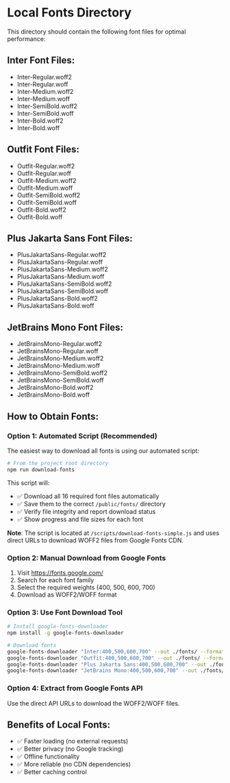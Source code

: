# Local Fonts Directory

This directory should contain the following font files for optimal performance:

## Inter Font Files:

- Inter-Regular.woff2
- Inter-Regular.woff
- Inter-Medium.woff2
- Inter-Medium.woff
- Inter-SemiBold.woff2
- Inter-SemiBold.woff
- Inter-Bold.woff2
- Inter-Bold.woff

## Outfit Font Files:

- Outfit-Regular.woff2
- Outfit-Regular.woff
- Outfit-Medium.woff2
- Outfit-Medium.woff
- Outfit-SemiBold.woff2
- Outfit-SemiBold.woff
- Outfit-Bold.woff2
- Outfit-Bold.woff

## Plus Jakarta Sans Font Files:

- PlusJakartaSans-Regular.woff2
- PlusJakartaSans-Regular.woff
- PlusJakartaSans-Medium.woff2
- PlusJakartaSans-Medium.woff
- PlusJakartaSans-SemiBold.woff2
- PlusJakartaSans-SemiBold.woff
- PlusJakartaSans-Bold.woff2
- PlusJakartaSans-Bold.woff

## JetBrains Mono Font Files:

- JetBrainsMono-Regular.woff2
- JetBrainsMono-Regular.woff
- JetBrainsMono-Medium.woff2
- JetBrainsMono-Medium.woff
- JetBrainsMono-SemiBold.woff2
- JetBrainsMono-SemiBold.woff
- JetBrainsMono-Bold.woff2
- JetBrainsMono-Bold.woff

## How to Obtain Fonts:

### Option 1: Automated Script (Recommended)

The easiest way to download all fonts is using our automated script:

```bash
# From the project root directory
npm run download-fonts
```

This script will:

- ✅ Download all 16 required font files automatically
- ✅ Save them to the correct `/public/fonts/` directory
- ✅ Verify file integrity and report download status
- ✅ Show progress and file sizes for each font

**Note**: The script is located at `/scripts/download-fonts-simple.js` and uses direct URLs to download WOFF2 files from Google Fonts CDN.

### Option 2: Manual Download from Google Fonts

1. Visit https://fonts.google.com/
2. Search for each font family
3. Select the required weights (400, 500, 600, 700)
4. Download as WOFF2/WOFF format

### Option 3: Use Font Download Tool

```bash
# Install google-fonts-downloader
npm install -g google-fonts-downloader

# Download fonts
google-fonts-downloader "Inter:400,500,600,700" --out ./fonts/ --formats woff2,woff
google-fonts-downloader "Outfit:400,500,600,700" --out ./fonts/ --formats woff2,woff
google-fonts-downloader "Plus Jakarta Sans:400,500,600,700" --out ./fonts/ --formats woff2,woff
google-fonts-downloader "JetBrains Mono:400,500,600,700" --out ./fonts/ --formats woff2,woff
```

### Option 4: Extract from Google Fonts API

Use the direct API URLs to download the WOFF2/WOFF files.

## Benefits of Local Fonts:

- ✅ Faster loading (no external requests)
- ✅ Better privacy (no Google tracking)
- ✅ Offline functionality
- ✅ More reliable (no CDN dependencies)
- ✅ Better caching control
